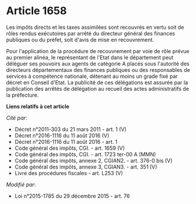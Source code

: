 # Article 1658

Les impôts directs et les taxes assimilées sont recouvrés en vertu soit de rôles rendus exécutoires par arrêté du directeur
général des finances publiques ou du préfet, soit d'avis de mise en recouvrement.  

Pour l'application de la procédure de recouvrement par voie de rôle prévue au premier alinéa, le représentant de l'Etat dans
le département peut déléguer ses pouvoirs aux agents de catégorie A placés sous l'autorité des directeurs départementaux des
finances publiques ou des responsables de services à compétence nationale, détenant au moins un grade fixé par décret en
Conseil d'Etat. La publicité de ces délégations est assurée par la publication des arrêtés de délégation au recueil des actes
administratifs de la préfecture.

**Liens relatifs à cet article**

_Cité par_:

  - Décret n°2011-303 du 21 mars 2011 - art. 1 (V)
  - Décret n°2016-1116 du 11 août 2016 (V)
  - Décret n°2016-1116 du 11 août 2016 - art. 1
  - Code général des impôts, CGI. - art. 1659 (V)
  - Code général des impôts, CGI. - art. 1723 ter-00 A (MMN)
  - Code général des impôts, annexe 2, CGIAN2. - art. 376-0 bis (V)
  - Code général des impôts, annexe 3, CGIAN3. - art. 351 (V)
  - Livre des procédures fiscales - art. L253 (V)

_Modifié par_:

  - Loi n°2015-1785 du 29 décembre 2015 - art. 76

